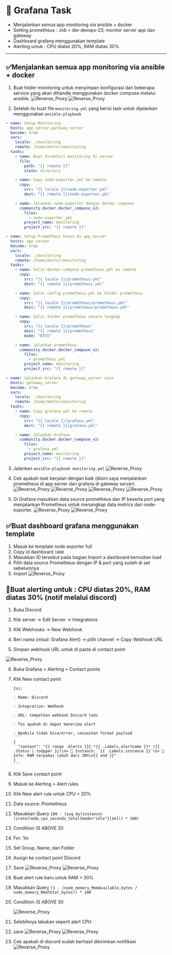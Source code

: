 # 📘 Grafana Task

- Menjalankan semua app monitoring via ansible + docker
- Setting prometheus : Job = dw-devops-23; monitor server app dan gateway
- Dashboard grafana menggunakan template
- Alerting untuk : CPU diatas 20%, RAM diatas 30%

---

## ✅Menjalankan semua app monitoring via ansible + docker

1.  Buat folder monitoring untuk menyimpan konfigurasi dan beberapa service yang akan dihandle menggunakan docker compose melalui ansible.
    ![Reverse_Proxy](img/1.png)
    ![Reverse_Proxy](img/2.png)

2.  Setelah itu buat file `monitoring.yml` yang berisi task untuk dijalankan menggunakan `ansible-playbook`

```yml
- name: Setup Monitoring
  hosts: app_server,gateway_server
  become: true
  vars:
    locale: ./monitoring
    remote: /home/mentor/monitoring
  tasks:
    - name: Buat direktori monitoring di server
      file:
        path: "{{ remote }}"
        state: directory

    - name: Copy node-exporter.yml ke remote
      copy:
        src: "{{ locale }}/node-exporter.yml"
        dest: "{{ remote }}/node-exporter.yml"

    - name: Jalankan node-exporter dengan docker compose
      community.docker.docker_compose_v2:
        files:
          - node-exporter.yml
        project_name: monitoring
        project_src: "{{ remote }}"

- name: Setup Prometheus hanya di app_server
  hosts: app_server
  become: true
  vars:
    locale: ./monitoring
    remote: /home/mentor/monitoring
  tasks:
    - name: Salin docker-compose prometheus.yml ke remote
      copy:
        src: "{{ locale }}/prometheus.yml"
        dest: "{{ remote }}/prometheus.yml"

    - name: Salin config prometheus.yml ke folder prometheus
      copy:
        src: "{{ locale }}/prometheus/prometheus.yml"
        dest: "{{ remote }}/prometheus/prometheus.yml"

    - name: Salin folder prometheus secara lengkap
      copy:
        src: "{{ locale }}/prometheus"
        dest: "{{ remote }}/prometheus"
        mode: "0755"

    - name: Jalankan prometheus
      community.docker.docker_compose_v2:
        files:
          - prometheus.yml
        project_name: monitoring
        project_src: "{{ remote }}"

- name: Jalankan Grafana di gateway_server saja
  hosts: gateway_server
  become: true
  vars:
    locale: ./monitoring
    remote: /home/mentor/monitoring
  tasks:
    - name: Copy grafana.yml ke remote
      copy:
        src: "{{ locale }}/grafana.yml"
        dest: "{{ remote }}/grafana.yml"

    - name: Jalankan Grafana
      community.docker.docker_compose_v2:
        files:
          - grafana.yml
        project_name: monitoring
        project_src: "{{ remote }}"
```

3.  Jalankan `ansible-playbook monitoring.yml`
    ![Reverse_Proxy](img/3.png)

4.  Cek apakah task berjalan dengan baik (disini saya menjalankan prometheus di app server dan grafana di gateway server)
    ![Reverse_Proxy](img/4.png)
    ![Reverse_Proxy](img/5.png)
    ![Reverse_Proxy](img/6.png)
    ![Reverse_Proxy](img/7.png)
5.  Di Grafana masukkan data source prometheus dan IP beserta port yang menjalankan Prometheus untuk menangkap data metrics dari node-exporter.
    ![Reverse_Proxy](img/ds.png)
    ![Reverse_Proxy](img/ds2.png)

## ✅Buat dashboard grafana menggunakan template

1. Masuk ke template node exporter full
2. Copy id dashboard `1860`
3. Masukkan ID tersebut pada bagian Import a dashboard kemudian load
4. Pilih data source Prometheus dengan IP & port yang sudah di set sebelumnya
5. Import
   ![Reverse_Proxy](img/dashboard.png)

## 🚨Buat alerting untuk : CPU diatas 20%, RAM diatas 30% (notif melalui discord)

1.  Buka Discord

2.  Klik server → Edit Server → Integrations

3.  Klik Webhooks → New Webhook

4.  Beri nama (misal: Grafana Alert) → pilih channel → Copy Webhook URL

5.  Simpan webhook URL untuk di paste di contact point

![Reverse_Proxy](img/alert.png)

6.  Buka Grafana > Alerting > Contact points

7.  Klik New contact point

        Isi:

        - Name: Discord

        - Integration: Webhook

        - URL: tempelkan webhook Discord tadi

        - Tes apakah dc dapat menerima alert

        - Apabila tidak bisa/error, sesuaikan format payload
        ```
        {
          "content": "{{ range .Alerts }}🚨 *{{ .Labels.alertname }}* ({{ .Status | toUpper }})\n> 📍 Instance: `{{ .Labels.instance }}`\n> 🧠 Info: RAM terpakai lebih dari 30%\n{{ end }}"
        }
        ```

8.  Klik Save contact point

9.  Masuk ke Alerting > Alert rules

10. Klik New alert rule untuk CPU > 20%

11. Data source: Prometheus

12. Masukkan Query `100 - (avg by(instance) (irate(node_cpu_seconds_total{mode="idle"}[1m])) * 100)`

13. Condition: IS ABOVE 20

14. For: 1m

15. Set Group, Name, dan Folder

16. Assign ke contact point Discord

17. Save
    ![Reverse_Proxy](img/rules.png)
    ![Reverse_Proxy](img/rules2.png)

18. Buat alert rule baru untuk RAM > 30%

19. Masukkan Query `(1 - (node_memory_MemAvailable_bytes / node_memory_MemTotal_bytes)) * 100`

20. Condition: IS ABOVE 30

    ![Reverse_Proxy](img/ram.png)

21. Selebihnya lakukan seperti alert CPU

22. save
    ![Reverse_Proxy](img/pending.png)
    ![Reverse_Proxy](img/firing.png)

23. Cek apakah di discord sudah berhasil dikirimkan notifikasi
    ![Reverse_Proxy](img/dc.png)
